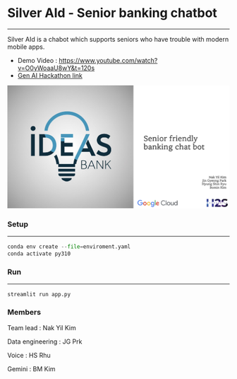 # Silver AId - Senior banking chatbot

---

Silver AId is a chabot which supports seniors who have trouble with modern mobile apps.

- Demo Video : https://www.youtube.com/watch?v=O0yWoaaU8wY&t=120s
- [Gen AI Hackathon link](https://hack2skill.com/genai_hackathon_apac_edition?#googtrans(en|ko-KR))

![Untitled](./images/Untitled.png)

### Setup

---

```python
conda env create --file=enviroment.yaml
conda activate py310

```

### Run

---

```python
streamlit run app.py
```

### Members

Team lead : Nak Yil Kim

Data engineering : JG Prk

Voice : HS Rhu

Gemini : BM Kim
